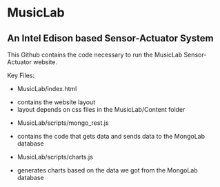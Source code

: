 # MusicLab
## An Intel Edison based Sensor-Actuator System

This Github contains the code necessary to run the MusicLab Sensor-Actuator website.

Key Files:
- MusicLab/index.html
 * contains the website layout
 * layout depends on css files in the MusicLab/Content folder
- MusicLab/scripts/mongo_rest.js
 * contains the code that gets data and sends data to the MongoLab database
- MusicLab/scripts/charts.js
 * generates charts based on the data we got from the MongoLab database
